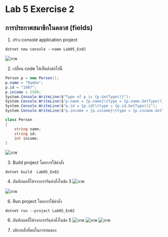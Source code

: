 # Lab 5 Exercise 2

## การประกาศสมาชิกในคลาส (fields)


1. สร้าง console application project

```
dotnet new console --name Lab05_Ex02
```
![ภาพ](https://github.com/AnchisaPhetnoi/03376836-OOP-2566-Lab-05/assets/144197034/6e7f1597-53f1-4070-a8c8-1f3da8df4382)

2. เปลี่ยน code ให้เป็นดังต่อไปนี้

```cs
Person p = new Person();
p.name = "Rambo";
p.id = "1987";
p.income = 2500;
System.Console.WriteLine($"Type of p is {p.GetType()}");
System.Console.WriteLine($"p.name = {p.name}\ttype = {p.name.GetType()}");
System.Console.WriteLine($"p.id = {p.id}\ttype = {p.id.GetType()}");
System.Console.WriteLine($"p.income = {p.income}\ttype = {p.income.GetType()}");

class Person
{
    string name;
    string id;
    int income;
}
```
![ภาพ](https://github.com/AnchisaPhetnoi/03376836-OOP-2566-Lab-05/assets/144197034/fdbe8e77-056b-4620-9518-1e02cf7e9c71)

3. Build project โดยการใช้คำสั่ง

```
dotnet build  Lab05_Ex02
```

4. บันทึกผลที่ได้จากการรันคำสั่งในข้อ 3
![ภาพ](https://github.com/AnchisaPhetnoi/03376836-OOP-2566-Lab-05/assets/144197034/8d1b7495-70a1-4d6c-a43b-0491d1f30c4a)

![ภาพ](https://github.com/AnchisaPhetnoi/03376836-OOP-2566-Lab-05/assets/144197034/72636845-f3a4-4dfe-b8e9-27accb48e12f)



6. Run project โดยการใช้คำสั่ง

```
dotnet run --project Lab05_Ex02
```

6. บันทึกผลที่ได้จากการรันคำสั่งในข้อ 5
![ภาพ](https://github.com/AnchisaPhetnoi/03376836-OOP-2566-Lab-05/assets/144197034/a1ab98cf-45d1-4f5b-a3ec-a5ac885eabac)
![ภาพ](https://github.com/AnchisaPhetnoi/03376836-OOP-2566-Lab-05/assets/144197034/d689da52-b045-486e-82f1-26e86b591f26)
![ภาพ](https://github.com/AnchisaPhetnoi/03376836-OOP-2566-Lab-05/assets/144197034/a4be766b-2a8b-478c-87e1-2ea6e192b573)


7. อธิบายสิ่งที่พบในการทดลอง



